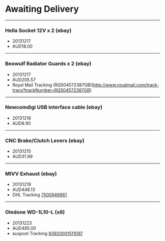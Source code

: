 # Awaiting Delivery

----

### Hella Socket 12V x 2 (ebay)

* 20131217
* AUD18.00

----

### Beowulf Radiator Guards x 2 (ebay)

* 20131217
* AUD205.57
* Royal Mail Tracking (RQ504572387GB)[http://www.royalmail.com/track-trace?trackNumber=RQ504572387GB]

----

### Newcomdigi USB interface cable (ebay)

* 20131216
* AUD8.90

----

### CNC Brake/Clutch Levers (ebay)

* 20131215
* AUD31.99

----

### MIVV Exhaust (ebay)

* 20131219
* AUD448.13
* DHL Tracking [7500946961](http://www.dhl.com/cgi-bin/tracking.pl?TID=IT_ITA&LAN=ITA&docheck=on&AWB=7500946961)

----

### Oledone WD-1L10-L (x6)

* 20131223
* AUD495.00
* auspost Tracking [83920001511097](http://auspost.com.au/track/track.html?id=83920001511097)
